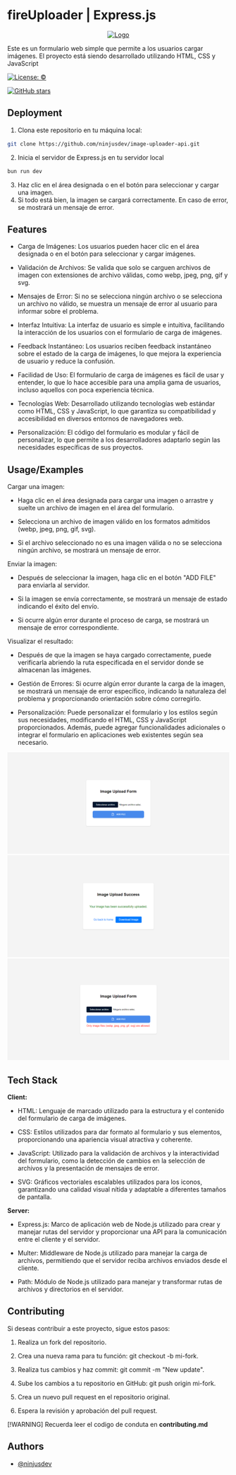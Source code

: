 # fireUploader | Express.js

<div align="center">
  <a href="https://postimg.cc/rDFYXKw8">
    <img src="https://i.postimg.cc/BnxWFFW1/fire-Upload.png" alt="Logo" width="200" height="200">
  </a>
</div>

Este es un formulario web simple que permite a los usuarios cargar imágenes. El proyecto está siendo desarrollado utilizando HTML, CSS y JavaScript

[![License: ©](https://img.shields.io/badge/License-%C2%A9-lightgrey.svg)](https://creativecommons.org/licenses/by-nc-nd/4.0/)

[![GitHub stars](https://img.shields.io/github/stars/ninjusdev/image-uploader-api.svg?style=social)](https://github.com/ninjusdev/image-uploader-api/stargazers)

## Deployment

1. Clona este repositorio en tu máquina local:

```bash
git clone https://github.com/ninjusdev/image-uploader-api.git
```

2. Inicia el servidor de Express.js en tu servidor local

```bash
bun run dev
```

3. Haz clic en el área designada o en el botón para seleccionar y cargar una imagen.
4. Si todo está bien, la imagen se cargará correctamente. En caso de error, se mostrará un mensaje de error.

## Features

- Carga de Imágenes: Los usuarios pueden hacer clic en el área designada o en el botón para seleccionar y cargar imágenes.

- Validación de Archivos: Se valida que solo se carguen archivos de imagen con extensiones de archivo válidas, como webp, jpeg, png, gif y svg.

- Mensajes de Error: Si no se selecciona ningún archivo o se selecciona un archivo no válido, se muestra un mensaje de error al usuario para informar sobre el problema.

- Interfaz Intuitiva: La interfaz de usuario es simple e intuitiva, facilitando la interacción de los usuarios con el formulario de carga de imágenes.

- Feedback Instantáneo: Los usuarios reciben feedback instantáneo sobre el estado de la carga de imágenes, lo que mejora la experiencia de usuario y reduce la confusión.

- Facilidad de Uso: El formulario de carga de imágenes es fácil de usar y entender, lo que lo hace accesible para una amplia gama de usuarios, incluso aquellos con poca experiencia técnica.

- Tecnologías Web: Desarrollado utilizando tecnologías web estándar como HTML, CSS y JavaScript, lo que garantiza su compatibilidad y accesibilidad en diversos entornos de navegadores web.

- Personalización: El código del formulario es modular y fácil de personalizar, lo que permite a los desarrolladores adaptarlo según las necesidades específicas de sus proyectos.

## Usage/Examples

Cargar una imagen:

- Haga clic en el área designada para cargar una imagen o arrastre y suelte un archivo de imagen en el área del formulario.

- Selecciona un archivo de imagen válido en los formatos admitidos (webp, jpeg, png, gif, svg).

- Si el archivo seleccionado no es una imagen válida o no se selecciona ningún archivo, se mostrará un mensaje de error.

Enviar la imagen:

- Después de seleccionar la imagen, haga clic en el botón "ADD FILE" para enviarla al servidor.

- Si la imagen se envía correctamente, se mostrará un mensaje de estado indicando el éxito del envío.

- Si ocurre algún error durante el proceso de carga, se mostrará un mensaje de error correspondiente.

Visualizar el resultado:

- Después de que la imagen se haya cargado correctamente, puede verificarla abriendo la ruta especificada en el servidor donde se almacenan las imágenes.

- Gestión de Errores: Si ocurre algún error durante la carga de la imagen, se mostrará un mensaje de error específico, indicando la naturaleza del problema y proporcionando orientación sobre cómo corregirlo.

- Personalización: Puede personalizar el formulario y los estilos según sus necesidades, modificando el HTML, CSS y JavaScript proporcionados. Además, puede agregar funcionalidades adicionales o integrar el formulario en aplicaciones web existentes según sea necesario.

![FormView](./examples/FormView.png)
![SuccesfulExample](./examples/SuccesfulExample.png)
![ErrorExample](./examples/ErrorExample.png)

## Tech Stack

**Client:**

- HTML: Lenguaje de marcado utilizado para la estructura y el contenido del formulario de carga de imágenes.

- CSS: Estilos utilizados para dar formato al formulario y sus elementos, proporcionando una apariencia visual atractiva y coherente.

- JavaScript: Utilizado para la validación de archivos y la interactividad del formulario, como la detección de cambios en la selección de archivos y la presentación de mensajes de error.

- SVG: Gráficos vectoriales escalables utilizados para los iconos, garantizando una calidad visual nítida y adaptable a diferentes tamaños de pantalla.

**Server:**

- Express.js: Marco de aplicación web de Node.js utilizado para crear y manejar rutas del servidor y proporcionar una API para la comunicación entre el cliente y el servidor.

- Multer: Middleware de Node.js utilizado para manejar la carga de archivos, permitiendo que el servidor reciba archivos enviados desde el cliente.

- Path: Módulo de Node.js utilizado para manejar y transformar rutas de archivos y directorios en el servidor.

## Contributing

Si deseas contribuir a este proyecto, sigue estos pasos:

1. Realiza un fork del repositorio.

2. Crea una nueva rama para tu función: git checkout -b mi-fork.

3. Realiza tus cambios y haz commit: git commit -m "New update".

4. Sube los cambios a tu repositorio en GitHub: git push origin mi-fork.

5. Crea un nuevo pull request en el repositorio original.

6. Espera la revisión y aprobación del pull request.

[!WARNING] Recuerda leer el codigo de conduta en **contributing.md**

## Authors

- [@ninjusdev](https://www.github.com/ninjusdev)
